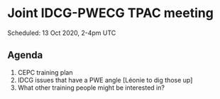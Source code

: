
# Joint IDCG-PWECG TPAC meeting 
Scheduled: 13 Oct 2020, 2-4pm UTC

## Agenda

1. CEPC training plan
2. IDCG issues that have a PWE angle [Léonie to dig those up]
3. What other training people might be interested in?
